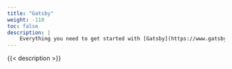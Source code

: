 ```yaml
---
title: "Gatsby"
weight: -110
toc: false
description: |
    Everything you need to get started with [Gatsby](https://www.gatsbyjs.com/), the open source framework based on React, on Platform.sh. 
---
```


{{< description >}}